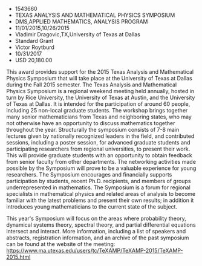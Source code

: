 
* 1543660
* TEXAS ANALYSIS AND MATHEMATICAL PHYSICS SYMPOSIUM
* DMS,APPLIED MATHEMATICS, ANALYSIS PROGRAM
* 11/01/2015,10/26/2015
* Vladimir Dragovic,TX,University of Texas at Dallas
* Standard Grant
* Victor Roytburd
* 10/31/2017
* USD 20,180.00

This award provides support for the 2015 Texas Analysis and Mathematical Physics
Symposium that will take place at the University of Texas at Dallas during the
Fall 2015 semester. The Texas Analysis and Mathematical Physics Symposium is a
regional weekend meeting held annually, hosted in turn by Rice University, the
University of Texas at Austin, and the University of Texas at Dallas. It is
intended for the participation of around 60 people, including 25 non-local
graduate students. The workshop brings together many senior mathematicians from
Texas and neighboring states, who may not otherwise have an opportunity to
discuss mathematics together throughout the year. Structurally the symposium
consists of 7-8 main lectures given by nationally recognized leaders in the
field, and contributed sessions, including a poster session, for advanced
graduate students and participating researchers from regional universities, to
present their work. This will provide graduate students with an opportunity to
obtain feedback from senior faculty from other departments. The networking
activities made possible by the Symposium will prove to be a valuable experience
for young researchers. The Symposium encourages and financially supports
participation by students, recent Ph.D. recipients, and members of groups
underrepresented in mathematics. The Symposium is a forum for regional
specialists in mathematical physics and related areas of analysis to become
familiar with the latest problems and present their own results; in addition it
introduces young mathematicians to the current state of the subject.

This year's Symposium will focus on the areas where probability theory,
dynamical systems theory, spectral theory, and partial differential equations
intersect and interact. More information, including a list of speakers and
abstracts, registration information, and an archive of the past symposium can be
found at the website of the meeting:
https://www.ma.utexas.edu/users/tc/TeXAMP/TeXAMP-2015/TeXAMP-2015.html
